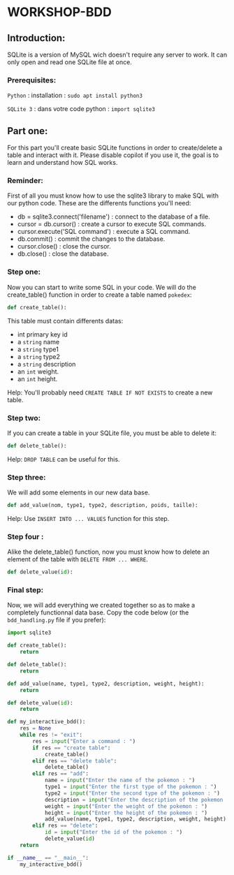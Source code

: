 # WORKSHOP-BDD

## Introduction:

SQLite is a version of MySQL wich doesn't require any server to work. It can only open and read one SQLite file at once.

### Prerequisites:

`Python` : installation : `sudo apt install python3`

`SQLite 3` : dans votre code python : `import sqlite3`

## Part one:

For this part you'll create basic SQLite functions in order to create/delete a table and interact with it.
Please disable copilot if you use it, the goal is to learn and understand how SQL works.

### Reminder:

First of all you must know how to use the sqlite3 library to make SQL with our python code.
These are the differents functions you'll need:

* db = sqlite3.connect('filename') : connect to the database of a file.
* cursor = db.cursor() : create a cursor to execute SQL commands.
* cursor.execute('SQL command') : execute a SQL command.
* db.commit() : commit the changes to the database.
* cursor.close() : close the cursor.
* db.close() : close the database.

### Step one:

Now you can start to write some SQL in your code. We will do the create_table() function in order to create a table named `pokedex`:

```python
def create_table():
```

This table must contain differents datas:
* int primary key id
* a `string` name
* a `string` type1
* a `string` type2
* a `string` description
* an `int` weight.
* an `int` height.

Help: You'll probably need `CREATE TABLE IF NOT EXISTS` to create a new table.

### Step two:

If you can create a table in your SQLite file, you must be able to delete it:

```python
def delete_table():
```

Help: `DROP TABLE` can be useful for this.

### Step three:

We will add some elements in our new data base.

```python
def add_value(nom, type1, type2, description, poids, taille):
```

Help: Use `INSERT INTO ... VALUES` function for this step.

### Step four :

Alike the delete_table() function, now you must know how to delete an element of the table with `DELETE FROM ... WHERE`.

```python
def delete_value(id):
```

### Final step:

Now, we will add everything we created together so as to make a completely functionnal data base. Copy the code below (or the `bdd_handling.py` file if you prefer):

```python
import sqlite3

def create_table():
    return

def delete_table():
    return

def add_value(name, type1, type2, description, weight, height):
    return

def delete_value(id):
    return

def my_interactive_bdd():
    res = None
    while res != "exit":
        res = input("Enter a command : ")
        if res == "create table":
            create_table()
        elif res == "delete table":
            delete_table()
        elif res == "add":
            name = input("Enter the name of the pokemon : ")
            type1 = input("Enter the first type of the pokemon : ")
            type2 = input("Enter the second type of the pokemon : ")
            description = input("Enter the description of the pokemon : ")
            weight = input("Enter the weight of the pokemon : ")
            height = input("Enter the height of the pokemon : ")
            add_value(name, type1, type2, description, weight, height)
        elif res == "delete":
            id = input("Enter the id of the pokemon : ")
            delete_value(id)
    return

if __name__ == "__main__":
    my_interactive_bdd()
```
